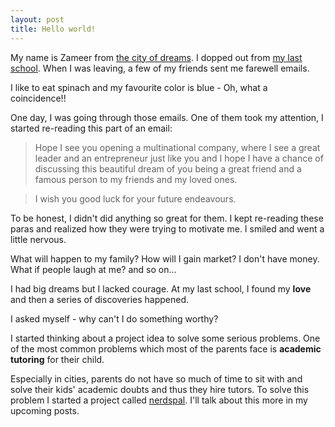 ```yaml
---
layout: post
title: Hello world!
---
```


My name is Zameer from [the city of dreams](http://www.incredibleindia.org/travel/destination/mumbai/mumbai-introduction). I dopped out from [my last school](http://www.nmims.edu/). When I was leaving, a few of my friends sent me farewell emails.

I like to eat spinach and my favourite color is blue - Oh, what a coincidence!!

One day, I was going through those emails. One of them took my attention, I started re-reading this part of an email:

>Hope I see you opening a multinational company, where I see a great leader and an entrepreneur just like you and I hope I have a chance of discussing this beautiful dream of you being a great friend and a famous person to my friends and my loved ones.

>I wish you good luck for your future endeavours.

To be honest, I didn't did anything so great for them. I kept re-reading these paras and realized how they were trying to motivate me. I smiled and went a little nervous.

What will happen to my family? How will I gain market? I don't have money. What if people laugh at me? and so on...


I had big dreams but I lacked courage. At my last school, I found my **love** and then a series of discoveries happened.

I asked myself - why can't I do something worthy?

I started thinking about a project idea to solve some serious problems. One of the most common problems which most of the parents face is **academic tutoring** for their child.

Especially in cities, parents do not have so much of time to sit with and solve their kids' academic doubts and thus they hire tutors. To solve this problem I started a project called [nerdspal](https://nerdspal.com). I'll talk about this more in my upcoming posts.
